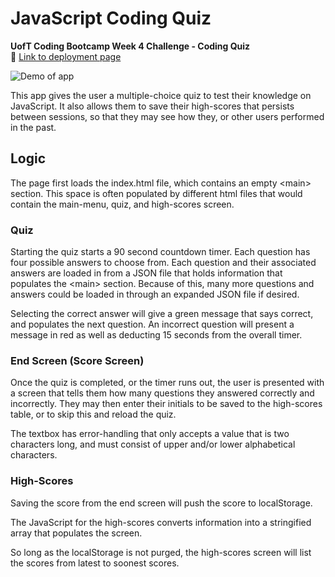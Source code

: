 # JavaScript Coding Quiz
**UofT Coding Bootcamp Week 4 Challenge - Coding Quiz**  
🔗 [Link to deployment page](https://terrencejchan.github.io/coding-quiz/)  
  
![Demo of app](./screenshots/demo.gif "Gif of coding quiz.")

This app gives the user a multiple-choice quiz to test their knowledge on JavaScript. It also allows them to save their high-scores that persists between sessions, so that they may see how they, or other users performed in the past.

## Logic
The page first loads the index.html file, which contains an empty \<main> section. This space is often populated by different html files that would contain the main-menu, quiz, and high-scores screen.

### Quiz
Starting the quiz starts a 90 second countdown timer. Each question has four possible answers to choose from. Each question and their associated answers are loaded in from a JSON file that holds information that populates the \<main> section. Because of this, many more questions and answers could be loaded in through an expanded JSON file if desired.

Selecting the correct answer will give a green message that says correct, and populates the next question. An incorrect question will present a message in red as well as deducting 15 seconds from the overall timer.

### End Screen (Score Screen)
Once the quiz is completed, or the timer runs out, the user is presented with a screen that tells them how many questions they answered correctly and incorrectly. They may then enter their initials to be saved to the high-scores table, or to skip this and reload the quiz.

The textbox has error-handling that only accepts a value that is two characters long, and must consist of upper and/or lower alphabetical characters.

### High-Scores
Saving the score from the end screen will push the score to localStorage.

The JavaScript for the high-scores converts information into a stringified array that populates the screen.

So long as the localStorage is not purged, the high-scores screen will list the scores from latest to soonest scores.